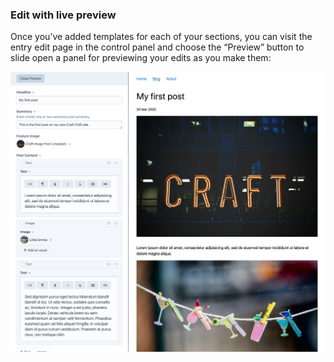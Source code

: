 ### Edit with live preview

Once you’ve added templates for each of your sections, you can visit the entry edit page in the control panel and choose the “Preview” button to slide open a panel for previewing your edits as you make them:

<BrowserShot url="https://tutorial.test/admin/entries/blog/40-my-first-post" :link="false" caption="Editing a blog post with live preview.">
<img src="../images/tutorial-live-preview.png" alt="Screenshot of control panel editing a post with live preview: content on the left and a front end preview on the right" />
</BrowserShot>
